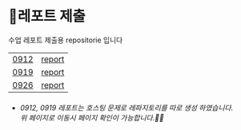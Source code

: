 # 📗레포트 제출
 수업 레포트 제출용 repositorie 입니다
<table>
 <tr>
  <td>
    <a href="https://github.com/SEUNGACHOI0925/0912">0912</a>
  </td>
  <td>
   <a href="https://github.com/SEUNGACHOI0925/0912">report</a>
  </td>
  </tr>
  <tr>
  <td>
    <a href="https://github.com/SEUNGACHOI0925/0919">0919</a>
  </td>
   <td>
    <a href="https://github.com/SEUNGACHOI0925/0919">report</a>
  </td>
 </tr>
 <tr>
  <td>
    <a href="https://seungachoi0925.github.io/cordova/0926/index.html">0926</a>
  </td>
   <td>
    <a href="https://seungachoi0925.github.io/cordova/0926/index.html">report</a>
  </td>
 </tr>
</table>

- ###### 0912, 0919 레포트는 호스팅 문제로 레파지토리를 따로 생성 하였습니다. <br> 위 페이지로 이동시 페이지 확인이 가능합니다.😶‍🌫️
